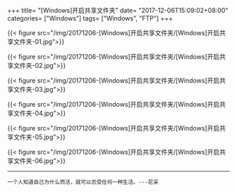 +++
title= "[Windows]开启共享文件夹"
date= "2017-12-06T15:09:02+08:00"
categories= ["Windows"]
tags= ["Windows", "FTP"]
+++

{{< figure src="/img/20171206-[Windows]开启共享文件夹/[Windows]开启共享文件夹-01.jpg">}}

{{< figure src="/img/20171206-[Windows]开启共享文件夹/[Windows]开启共享文件夹-02.jpg">}}

{{< figure src="/img/20171206-[Windows]开启共享文件夹/[Windows]开启共享文件夹-03.jpg">}}

{{< figure src="/img/20171206-[Windows]开启共享文件夹/[Windows]开启共享文件夹-04.jpg">}}

{{< figure src="/img/20171206-[Windows]开启共享文件夹/[Windows]开启共享文件夹-05.jpg">}}

{{< figure src="/img/20171206-[Windows]开启共享文件夹/[Windows]开启共享文件夹-06.jpg">}}

***
`一个人知道自己为什么而活，就可以忍受任何一种生活。---尼采`